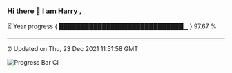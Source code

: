 ### Hi there 👋 I am Harry , 

⏳ Year progress { █████████████████████████████▁ } 97.67 %

---

⏰ Updated on Thu, 23 Dec 2021 11:51:58 GMT

![Progress Bar CI](https://github.com/duykhang68/duykhang68/workflows/Progress%20Bar%20CI/badge.svg)
